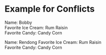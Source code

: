 # Example for Conflicts

Name: Bobby  
Favorite Ice Cream: Rum Raisin  
Favorite Candy: Candy Corn 



Name: Rendong 
Favorite Ice Cream: Rum Raisin  
Favorite Candy: Candy Corn 
